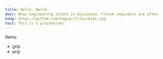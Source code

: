 ```yaml
---
title: Hello, World
desc: When engineering talent is discussed, French engineers are often overlooked, out of hand. That should not be.
himg: https://github.com/kogcyc/files/bike.jpg
test: This is a placeholder.
---
```

Items:

- grip
- prip

